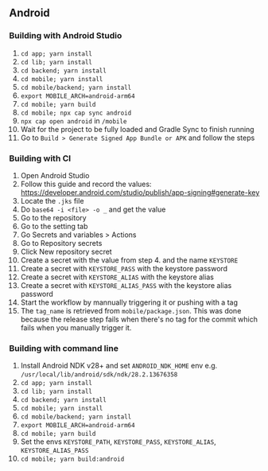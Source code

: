 
## Android

### Building with Android Studio

1. `cd app; yarn install`
2. `cd lib; yarn install`
3. `cd backend; yarn install`
4. `cd mobile; yarn install`
5. `cd mobile/backend; yarn install`
6. `export MOBILE_ARCH=android-arm64`
7. `cd mobile; yarn build`
8. `cd mobile; npx cap sync android`
9. `npx cap open android` in `/mobile`
10. Wait for the project to be fully loaded and Gradle Sync to finish running
11. Go to `Build > Generate Signed App Bundle or APK` and follow the steps

### Building with CI

1. Open Android Studio
2. Follow this guide and record the values: https://developer.android.com/studio/publish/app-signing#generate-key
3. Locate the `.jks` file
4. Do `base64 -i <file> -o _` and get the value
5. Go to the repository
6. Go to the setting tab
7. Go Secrets and variables > Actions
8. Go to Repository secrets
9. Click New repository secret
10. Create a secret with the value from step 4. and the name `KEYSTORE`
11. Create a secret with `KEYSTORE_PASS` with the keystore password
12. Create a secret with `KEYSTORE_ALIAS` with the keystore alias
13. Create a secret with `KEYSTORE_ALIAS_PASS` with the keystore alias password
14. Start the workflow by mannually triggering it or pushing with a tag
15. The `tag_name` is retrieved from `mobile/package.json`. This was done because the release step
fails when there's no tag for the commit which fails when you manually trigger it.

### Building with command line

1. Install Android NDK v28+ and set `ANDROID_NDK_HOME` env e.g. `/usr/local/lib/android/sdk/ndk/28.2.13676358`
2. `cd app; yarn install`
3. `cd lib; yarn install`
4. `cd backend; yarn install`
5. `cd mobile; yarn install`
6. `cd mobile/backend; yarn install`
7. `export MOBILE_ARCH=android-arm64`
8. `cd mobile; yarn build`
9. Set the envs `KEYSTORE_PATH`, `KEYSTORE_PASS`, `KEYSTORE_ALIAS`, `KEYSTORE_ALIAS_PASS`
10. `cd mobile; yarn build:android`
